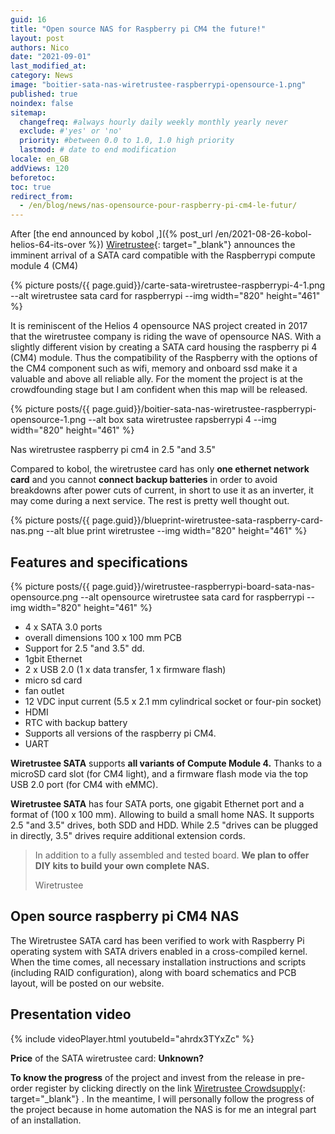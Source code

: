 ```yaml
---
guid: 16
title: "Open source NAS for Raspberry pi CM4 the future!"
layout: post
authors: Nico
date: "2021-09-01"
last_modified_at:
category: News
image: "boitier-sata-nas-wiretrustee-raspberrypi-opensource-1.png"
published: true
noindex: false
sitemap:
  changefreq: #always hourly daily weekly monthly yearly never
  exclude: #'yes' or 'no'
  priority: #between 0.0 to 1.0, 1.0 high priority
  lastmod: # date to end modification
locale: en_GB
addViews: 120
beforetoc:
toc: true
redirect_from:
  - /en/blog/news/nas-opensource-pour-raspberry-pi-cm4-le-futur/
---
```

After [the end announced by kobol ,]({% post_url /en/2021-08-26-kobol-helios-64-its-over %}) [Wiretrustee](https://wiretrustee.com/){: target="_blank"} announces the imminent arrival of a SATA card compatible with the Raspberrypi compute module 4 (CM4)

{% picture posts/{{ page.guid}}/carte-sata-wiretrustee-raspberrypi-4-1.png --alt wiretrustee sata card for raspberrypi --img width="820" height="461" %}

It is reminiscent of the Helios 4 opensource NAS project created in 2017 that the wiretrustee company is riding the wave of opensource NAS. With a slightly different vision by creating a SATA card housing the raspberry pi 4 (CM4) module. Thus the compatibility of the Raspberry with the options of the CM4 component such as wifi, memory and onboard ssd make it a valuable and above all reliable ally. For the moment the project is at the crowdfounding stage but I am confident when this map will be released.

{% picture posts/{{ page.guid}}/boitier-sata-nas-wiretrustee-raspberrypi-opensource-1.png --alt box sata wiretrustee rapsberrypi 4 --img width="820" height="461" %}

Nas wiretrustee raspberry pi cm4 in 2.5 "and 3.5"

Compared to kobol, the wiretrustee card has only **one ethernet network card** and you cannot **connect backup batteries** in order to avoid breakdowns after power cuts of current, in short to use it as an inverter, it may come during a next service. The rest is pretty well thought out.

{% picture posts/{{ page.guid}}/blueprint-wiretrustee-sata-raspberry-card-nas.png --alt blue print wiretrustee --img width="820" height="461" %}

## Features and specifications

{% picture posts/{{ page.guid}}/wiretrustee-raspberrypi-board-sata-nas-opensource.png --alt opensource wiretrustee sata card for raspberrypi --img width="820" height="461" %}

- 4 x SATA 3.0 ports
- overall dimensions 100 x 100 mm PCB
- Support for 2.5 "and 3.5" dd.
- 1gbit Ethernet
- 2 x USB 2.0 (1 x data transfer, 1 x firmware flash)
- micro sd card
- fan outlet
- 12 VDC input current (5.5 x 2.1 mm cylindrical socket or four-pin socket)
- HDMI
- RTC with backup battery
- Supports all versions of the raspberry pi CM4.
- UART

**Wiretrustee SATA** supports **all variants of Compute Module 4.** Thanks to a microSD card slot (for CM4 light), and a firmware flash mode via the top USB 2.0 port (for CM4 with eMMC).

**Wiretrustee SATA** has four SATA ports, one gigabit Ethernet port and a format of (100 x 100 mm). Allowing to build a small home NAS. It supports 2.5 "and 3.5" drives, both SDD and HDD. While 2.5 "drives can be plugged in directly, 3.5" drives require additional extension cords.

> In addition to a fully assembled and tested board. **We plan to offer DIY kits to build your own complete NAS.**
>
> Wiretrustee

## Open source raspberry pi CM4 NAS

The Wiretrustee SATA card has been verified to work with Raspberry Pi operating system with SATA drivers enabled in a cross-compiled kernel. When the time comes, all necessary installation instructions and scripts (including RAID configuration), along with board schematics and PCB layout, will be posted on our website.

## Presentation video

{% include videoPlayer.html youtubeId="ahrdx3TYxZc" %}

**Price** of the SATA wiretrustee card: **Unknown?**

**To know the progress** of the project and invest from the release in pre-order register by clicking directly on the link [Wiretrustee Crowdsupply](https://www.crowdsupply.com/wiretrustee/wiretrustee-sata ){: target="_blank"} . In the meantime, I will personally follow the progress of the project because in home automation the NAS is for me an integral part of an installation.
